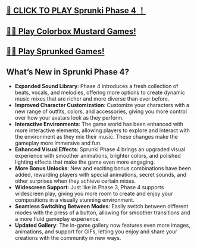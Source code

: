 ## [🌈 CLICK TO PLAY Sprunki Phase 4 ！](https://incrediboxsprunki.online/sprunki/sprunki-phase-4)

## [🙋‍♀️ Play Colorbox Mustard Games!](https://colorboxmustard.online/)

## [👩‍💻 Play Sprunked Games!](https://sprunkedgame.online/)

## What’s New in Sprunki Phase 4?

*   **Expanded Sound Library**: Phase 4 introduces a fresh collection of beats, vocals, and melodies, offering more options to create dynamic music mixes that are richer and more diverse than ever before.
*   **Improved Character Customization**: Customize your characters with a new range of outfits, colors, and accessories, giving you more control over how your avatars look as they perform.
*   **Interactive Environments**: The game world has been enhanced with more interactive elements, allowing players to explore and interact with the environment as they mix their music. These changes make the gameplay more immersive and fun.
*   **Enhanced Visual Effects**: Sprunki Phase 4 brings an upgraded visual experience with smoother animations, brighter colors, and polished lighting effects that make the game even more engaging.
*   **More Bonus Unlocks**: New and exciting bonus combinations have been added, rewarding players with special animations, secret sounds, and other surprises when they achieve certain mixes.
*   **Widescreen Support**: Just like in Phase 3, Phase 4 supports widescreen play, giving you more room to create and enjoy your compositions in a visually stunning environment.
*   **Seamless Switching Between Modes**: Easily switch between different modes with the press of a button, allowing for smoother transitions and a more fluid gameplay experience.
*   **Updated Gallery**: The in-game gallery now features even more images, animations, and support for GIFs, letting you enjoy and share your creations with the community in new ways.
